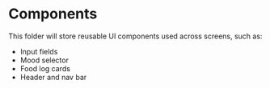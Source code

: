 # Components

This folder will store reusable UI components used across screens, such as:
- Input fields
- Mood selector
- Food log cards
- Header and nav bar
